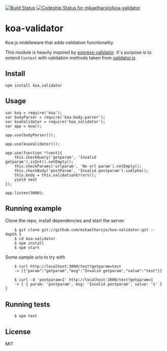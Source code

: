 [![Build Status](https://travis-ci.org/mikaelharsjo/koa-validator.svg?branch=master)](https://travis-ci.org/mikaelharsjo/koa-validator)
[ ![Codeship Status for mikaelharsjo/koa-validator](https://www.codeship.io/projects/67fa8600-01e3-0132-196f-6a159f2f8cde/status)](https://www.codeship.io/projects/30243)

koa-validator
=============

Koa.js middleware that adds validation functionality.

This module is heavily inspired by [express-validator](https://github.com/ctavan/express-validator). It´s purpose is to extend `Context` with validation methods taken from [validator.js](https://github.com/chriso/validator.js)

## Install
    npm install koa_validator 

## Usage
    var koa = require('koa');
    var bodyParser = require('koa-body-parser');
    var koaValidator = require('koa_validator');
    var app = koa();
    
    app.use(bodyParser());
    
    app.use(koaValidator());
    
    app.use(function *(next){
    	this.checkQuery('getparam', 'Invalid getparam').isInt().notEmpty();
    	this.checkParams('urlparam', 'No url param').notEmpty();
    	this.checkBody('postParam', 'Invalid postparam').isAlpha();
    	this.body = this.validationErrors();
    	yield next
    });
    
    app.listen(3000);
    
## Running example
Clone the repo, install dependencies and start the server

        $ git clone git://github.com/mikaelharsjo/koa-validator.git --depth 1
        $ cd koa-validator
        $ npm install
        $ npm start

Some sample urls to try with

        $ curl http://localhost:3000/test?getparam=test
        -> [{"param":"getparam","msg":"Invalid getparam","value":"test"}]
        
        $ curl -d 'postparam=1' http://localhost:3000/test?getparam=1
        -> [ { param: 'postparam', msg: 'Invalid postparam', value: '1' } ]        

## Running tests
        $ npm test

## License
MIT
